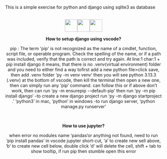 This is a simple exercise for python and django using sqlite3 as database

<br>
<div align="center">
<img src="https://github.com/Anmol-Baranwal/Cool-GIFs-For-GitHub/assets/74038190/76036311-c8ea-4247-8bf8-a7077623036c" width="40"><img src="https://github.com/Anmol-Baranwal/Cool-GIFs-For-GitHub/assets/74038190/76036311-c8ea-4247-8bf8-a7077623036c" width="40"><img src="https://github.com/Anmol-Baranwal/Cool-GIFs-For-GitHub/assets/74038190/76036311-c8ea-4247-8bf8-a7077623036c" width="40">
</align>

<b>How to setup django using vscode?</b>
<p>
pip : The term 'pip' is not recognized as the name of a cmdlet, function, script file, or operable program. Check the spelling of the name, or if a path was included, verify that the path is correct and try again. At line:1 char:1 + pip install django
it means, that there is no .venv(virtual environment) folder and you need to either find a way tofirst add a new python file>click save, then add .venv folder ‘py -m venv venv‘ then you will see python 3.13.3 (.venv) at the bottom of vscode, then kill the terminal then open a new one, then can simply run any ‘pip’ command. can follow this or if above don’t work, then can run ‘py -m ensurepip --default-pip’ then run ‘py -m pip install django’
-to create a new django project run ‘py -m django startproject <project-name> .’
‘python3’ in mac, ‘python’ in windows
-to run django server, ‘python manage.py runserver’
</p>

<br>

<b>How to use jupyter?</b>
<p>
when error no modules name ‘pandas’or anything not found, need to run ‘pip install pandas’ in vscode
jupyter short-cut, ‘a’ to create new sell above, ‘b’ to create new cell below, double click ‘d’ will delete the cell, shift + tab to show tooltip,
if run pip then stumble open this error
</p>

